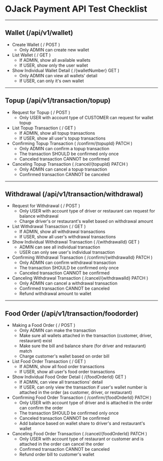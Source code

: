 # OJack Payment API Test Checklist
---
## Wallet (/api/v1/wallet)
- Create Wallet ( / POST )
  - Only ADMIN can create new wallet
- List Wallet ( / GET )
  - If ADMIN, show all available wallets
  - If USER, show only the user wallet
- Show Individual Wallet Detail ( /{walletNumber} GET )
  - Only ADMIN can view all wallets' detail
  - If USER, can only it's own wallet
---
## Topup (/api/v1/transaction/topup)
- Request for Topup ( / POST )
  - Only USER with account type of CUSTOMER can request for wallet topup
- List Topup Transaction ( / GET )
  - If ADMIN, show all topup transactions
  - If USER, show all user's topup transactions
- Confirming Topup Transaction ( /confirm/{topupId} PATCH )
  - Only ADMIN can confirm a topup transaction
  - The transaction SHOULD be confirmed only once
  - Canceled transaction CANNOT be confirmed
- Canceling Topup Transaction ( /cancel/{topupId} PATCH )
  - Only ADMIN can cancel a topup transaction
  - Confirmed transaction CANNOT be canceled
---
## Withdrawal (/api/v1/transaction/withdrawal)
- Request for Withdrawal ( / POST )
  - Only USER with account type of driver or restaurant can request for balance withdrawal
  - Charge driver's or restaurant's wallet based on withdrawal amount
- List Withdrawal Transaction ( / GET )
  - If ADMIN, show all withdrawal transactions
  - If USER, show all user's withdrawal transactions
- Show Individual Withdrawal Transaction ( /{withdrawalId} GET )
  - ADMIN can see all individual transaction
  - USER can only see user's individual transaction
- Confirming Withdrawal Transaction ( /confirm/{withdrawalId} PATCH )
  - Only ADMIN can confirm withdrawal transaction
  - The transaction SHOULD be confirmed only once
  - Canceled transaction CANNOT be confirmed
- Canceling Withdrawal Transaction ( /cancel/{withdrawalId} PATCH )
  - Only ADMIN can cancel a withdrawal transaction
  - Confirmed transaction CANNOT be canceled
  - Refund withdrawal amount to wallet
---
## Food Order (/api/v1/transaction/foodorder)
- Making a Food Order ( / POST )
  - Only ADMIN can make the transaction
  - Make sure all wallets attached in the transaction (customer, driver, restaurant) exist
  - Make sure the bill and balance share (for driver and restaurant) match
  - Charge customer's wallet based on order bill
- List Food Order Transaction ( / GET )
  - If ADMIN, show all food order transactions
  - If USER, show all user's food order transactions
- Show Individual Food Order Detail ( /{foodOrderId} GET )
  - If ADMIN, can view all transactions' detail
  - If USER, can only view the transaction if user's wallet number is attached in the order (as customer, driver, or restaurant)
- Confirming Food Order Transaction ( /confirm/{foodOrderId} PATCH )
  - Only USER with account type of driver and is attached in the order can confirm the order
  - The transaction SHOULD be confirmed only once
  - Canceled transaction CANNOT be confirmed
  - Add balance based on wallet share to driver's and restaurant's wallet
- Canceling Food Order Transaction ( /cancel/{foodOrderId} PATCH )
  - Only USER with account type of restaurant or customer and is attached in the order can cancel the order
  - Confirmed transaction CANNOT be canceled
  - Refund order bill to customer's wallet
